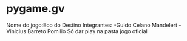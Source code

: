 # pygame.gv
Nome do jogo:Eco do Destino
Integrantes:
-Guido Celano Mandelert
-Vinicius Barreto Pomilio
Só dar play na pasta jogo oficial

